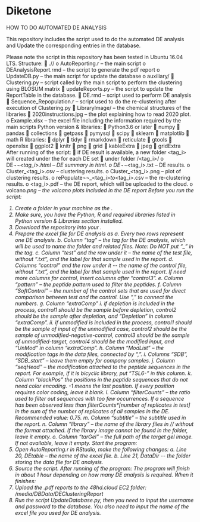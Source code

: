 # Diketone
HOW TO DO AUTOMATED DE ANALYSIS

This repository includes the script used to do the automated DE analysis and Update the corresponding entries in the database. 

Please note the script in this repository has been tested in Ubuntu 16.04 LTS.
Structure:
	./<working folder>/
o	AutoReporting.r – the main script
o	DEAnalysisReport.rmd – the script to generate the pdf report
o	UpdateDB.py – the main script for update the database
o	auxiliary/
	Clustering.py – script called by the main script to perform the clustering using BLOSUM matrix
	updateReports.py – the script to update the ReportTable in the database.
	DE.rmd – script used to perform DE analysis
	Sequence_Repopulation.r – script used to do the re-clustering after execution of Clustering.py
	LibraryImage/ – the chemical structures of the libraries
	2020instructions.jpg – the plot explaining how to read 2020 plot.
o	Example.xlsx – the excel file including the information required by the main scripts
Python version & libraries:
	Python3.6 or later
	numpy
	pandas
	collections
	getpass
	pymysql
	scipy
	sklearn
	matplotlib
	math
R libraries:
	dplyr
	tidyr
	rmarkdown
	reticulate
	gtools
	openxlsx
	ggplot2
	knitr
	png
	grid
	kableExtra
	jpeg
	gridExtra
After running of the script:
	if DE result is available, a new folder <tag_i> will created under the <working folder> for each DE set
	under folder <working folder>/<tag_i>/
o	DE¬¬_<tag_i>.html – DE summary in html.
o	DE¬¬_<tag_i>.txt – DE results.
o	Cluster_<tag_i>.csv – clustering results.
o	Cluster_<tag_i>.png – plot of clustering results.
o	rePopulate¬¬_<tag_i>_to_<tag_i>.csv – the re-clustering results.
o	<tag_i>.pdf – the DE report, which will be uploaded to the cloud.
o	volcano<i>.png – the volcano plots included in the DE report
Before you run the script:
1.	Create a folder in your machine as the <working folder>.
2.	Make sure, you have the Python, R and required libraries listed in Python version & Libraries section installed.
3.	Download the repository into your <working folder>.
4.	Prepare the excel file for DE analysis as
a.	Every two rows represent one DE analysis.
b.	Column “tag” – the tag for the DE analysis, which will be used to name the folder and related files. Note: Do NOT put “_” in the tag.
c.	Column “test” and the row under it – the name of the test file, without “.txt”, and the label for that sample used in the report.
d.	Columns “control<i>” and the row under it -- the name of the control file, without “.txt”, and the label for that sample used in the report. If need more columns for control, insert columns after “control3”.
e.	Column “pattern” – the peptide pattern used to filter the peptides.
f.	Column “SoftControl” – the number of the control sets that are used for direct comparison between test and the control. Use “,” to connect the numbers.
g.	Column “extraComp” 
i.	if depletion is included in the process, control1 should be the sample before depletion, control2 should be the sample after depletion, and “Depletion” in column “extraComp”.
ii.	if unmodified is included in the process, control1 should be the sample of input of the unmodified case, control2 should be the sample of unmodified-negative-control, control3 should be the sample of unmodified-target, control4 should be the modified input, and “UnMod” in column “extraComp”.
h.	Column “ModList” – the modification tags in the data files, connected by “,”.
i.	Columns “SDB”, “SDB_start” – leave them empty for company samples.
j.	Column “seqHead” – the modification attached to the peptide sequences in the report. For example, if it is bicyclic library, put “TSL6-” in this column.
k.	Column “blackPos” the positions in the peptide sequences that do not need color encoding. -1 means the last position. If every position requires color coding, leave it blank.
l.	Column “filterCounts” – the ratio used to filter out sequences with too few occurrences.  If a sequence has been observed less than filterCounts*[number of replicates in test] in the sum of the number of replicates of all samples in the DE. Recommended value: 0.75.
m.	Column “subtitle” – the subtitle used in the report.
n.	Column “library” – the name of the library files in <auxiliary>/<LibraryImage>/ without the format attached. If the library image cannot be found in the folder, leave it empty.
o.	Column “tarGel” – the full path of the target gel image. If not available, leave it empty.
Start the program:
1.	Open AutoReporting.r in RStudio, make the following changes:
a.	Line 20, DEtable – the name of the excel file.
b.	Line 21, DataDir --  the folder storing the data file for DE analysis.
2.	Source the script.
After running of the program:
The program will finish in about 1 hour depending on how many DE analysis is required. When it finishes:
1.	Upload the .pdf reports to the 48hd.cloud EC2 folder: /media/DBData/DEClusteringReport
2.	Run the script UpdateDatabase.py, then you need to input the username and password to the database. You also need to input the name of the excel file you used for DE analysis. 
